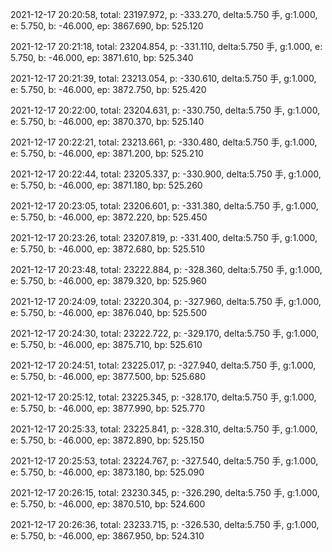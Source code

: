 2021-12-17 20:20:58, total: 23197.972, p: -333.270, delta:5.750 手, g:1.000, e: 5.750, b: -46.000, ep: 3867.690, bp: 525.120

2021-12-17 20:21:18, total: 23204.854, p: -331.110, delta:5.750 手, g:1.000, e: 5.750, b: -46.000, ep: 3871.610, bp: 525.340

2021-12-17 20:21:39, total: 23213.054, p: -330.610, delta:5.750 手, g:1.000, e: 5.750, b: -46.000, ep: 3872.750, bp: 525.420

2021-12-17 20:22:00, total: 23204.631, p: -330.750, delta:5.750 手, g:1.000, e: 5.750, b: -46.000, ep: 3870.370, bp: 525.140

2021-12-17 20:22:21, total: 23213.661, p: -330.480, delta:5.750 手, g:1.000, e: 5.750, b: -46.000, ep: 3871.200, bp: 525.210

2021-12-17 20:22:44, total: 23205.337, p: -330.900, delta:5.750 手, g:1.000, e: 5.750, b: -46.000, ep: 3871.180, bp: 525.260

2021-12-17 20:23:05, total: 23206.601, p: -331.380, delta:5.750 手, g:1.000, e: 5.750, b: -46.000, ep: 3872.220, bp: 525.450

2021-12-17 20:23:26, total: 23207.819, p: -331.400, delta:5.750 手, g:1.000, e: 5.750, b: -46.000, ep: 3872.680, bp: 525.510

2021-12-17 20:23:48, total: 23222.884, p: -328.360, delta:5.750 手, g:1.000, e: 5.750, b: -46.000, ep: 3879.320, bp: 525.960

2021-12-17 20:24:09, total: 23220.304, p: -327.960, delta:5.750 手, g:1.000, e: 5.750, b: -46.000, ep: 3876.040, bp: 525.500

2021-12-17 20:24:30, total: 23222.722, p: -329.170, delta:5.750 手, g:1.000, e: 5.750, b: -46.000, ep: 3875.710, bp: 525.610

2021-12-17 20:24:51, total: 23225.017, p: -327.940, delta:5.750 手, g:1.000, e: 5.750, b: -46.000, ep: 3877.500, bp: 525.680

2021-12-17 20:25:12, total: 23225.345, p: -328.170, delta:5.750 手, g:1.000, e: 5.750, b: -46.000, ep: 3877.990, bp: 525.770

2021-12-17 20:25:33, total: 23225.841, p: -328.310, delta:5.750 手, g:1.000, e: 5.750, b: -46.000, ep: 3872.890, bp: 525.150

2021-12-17 20:25:53, total: 23224.767, p: -327.540, delta:5.750 手, g:1.000, e: 5.750, b: -46.000, ep: 3873.180, bp: 525.090

2021-12-17 20:26:15, total: 23230.345, p: -326.290, delta:5.750 手, g:1.000, e: 5.750, b: -46.000, ep: 3870.510, bp: 524.600

2021-12-17 20:26:36, total: 23233.715, p: -326.530, delta:5.750 手, g:1.000, e: 5.750, b: -46.000, ep: 3867.950, bp: 524.310